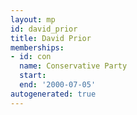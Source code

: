```yaml
---
layout: mp
id: david_prior
title: David Prior
memberships:
- id: con
  name: Conservative Party
  start: 
  end: '2000-07-05'
autogenerated: true
---
```


